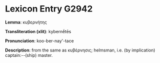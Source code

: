 # Lexicon Entry G2942

**Lemma**: κυβερνήτης

**Transliteration (xlit)**: kybernḗtēs

**Pronunciation**: koo-ber-nay'-tace

**Description**:
from the same as κυβέρνησις; helmsman, i.e. (by implication) captain:--(ship) master.
